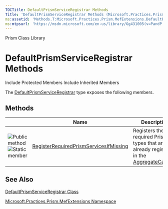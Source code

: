 ```yaml
---
TOCTitle: DefaultPrismServiceRegistrar Methods
Title: 'DefaultPrismServiceRegistrar Methods (Microsoft.Practices.Prism.MefExtensions)'
ms:assetid: 'Methods.T:Microsoft.Practices.Prism.MefExtensions.DefaultPrismServiceRegistrar'
ms:mtpsurl: 'https://msdn.microsoft.com/en-us/library/Gg431005(v=PandP.50)'
---
```


Prism Class Library

DefaultPrismServiceRegistrar Methods
====================================

Include Protected Members
Include Inherited Members

The [DefaultPrismServiceRegistrar](https://msdn.microsoft.com/t:microsoft.practices.prism.mefextensions.defaultprismserviceregistrar) type exposes the following members.

Methods
-------

<span id="methodTableToggle"></span>
<table>
<colgroup>
<col width="33%" />
<col width="33%" />
<col width="33%" />
</colgroup>
<thead>
<tr class="header">
<th> </th>
<th>Name</th>
<th>Description</th>
</tr>
</thead>
<tbody>
<tr class="odd">
<td><img src="https://msdn.microsoft.com/en-us/Gg431005.pubmethod(en-us,PandP.50).gif" title="Public method" /><img src="https://msdn.microsoft.com/en-us/Gg431005.static(en-us,PandP.50).gif" title="Static member" /></td>
<td><a href="https://msdn.microsoft.com/m:microsoft.practices.prism.mefextensions.defaultprismserviceregistrar.registerrequiredprismservicesifmissing(system.componentmodel.composition.hosting.aggregatecatalog)">RegisterRequiredPrismServicesIfMissing</a></td>
<td><div class="summary">
Registers the required Prism types that are not already registered in the <a href="http://msdn2.microsoft.com/en-us/library/dd833165">AggregateCatalog</a>.
</div></td>
</tr>
</tbody>
</table>

See Also
--------

<span id="seeAlsoToggle"></span>
[DefaultPrismServiceRegistrar Class](https://msdn.microsoft.com/t:microsoft.practices.prism.mefextensions.defaultprismserviceregistrar)

[Microsoft.Practices.Prism.MefExtensions Namespace](https://msdn.microsoft.com/n:microsoft.practices.prism.mefextensions)
